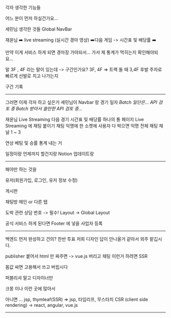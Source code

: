 각자 생각한 기능들 


어느 분이 먼저 하실건가요...

세민님 
	생각한 것들
		Global NavBar 


재윤님
	 ➡️ live streaming (실시간 경마 영상)
	 ➡️다음 게임 -> 시간표 및 배당률
	 ➡️



만약 이게 서비스 하게 되면 경마장 가야되서...
가서 제 통계가 먹히는지 확인해야되요...


말 
3F , 4F 라는 말이 있는데 -> 구간인가요?
3F, 4F => 트랙 돌 때 3,4F 후발 주자로 빠르게 선발로 치고 나가는지


구간 기록

----
그러면 이제 각자 하고 싶은거
세민님이 Navbar 랑 경기 일자 
	_Batch 일단은... API 검토 중_
	_Batch 받아서 쓸만한 API 검토 중..._

재윤님
	Live Streaming 
	다음 경기 시간표 및 배당률
	하나의 통 페이지
	Live Streaming 에 채팅 붙이기
	채팅 익명에 한 소켓에 사용자 다 박으면
	익명 전체 채팅
	채널 1 ~ 3

연상
	베팅 및 승률 통계 내는 거

일정이랑 언제까지 할건지랑
Notion 업데이트랑

----

해야만 하는 것을

유저(회원가입, 로그인, 유저 정보 수정)

게시판

채팅방
	메인 or 다른 탭

도박 관련 상담 번호 -> 필수!
	Layout -> Global Layout 

공식 서비스 하게 된다면
	Footer 에 넣을 사업자 등록

----
백엔드 먼저 완성하고
건의? 찬반 투표
	저희 디자인 답이 안나올거 같아서
	외주 맡깁시다.

publisher 붙어서 html 만 짜주면 -> vue.js 버리고 채팅 이런거 하려면 SSR

몸값  싸면 고용해서 쓰고 버립시다

퍼블리셔 말고 디자이너만

크몽 이나 이런 곳에 많아서

아니면 ... jsp, thymleaf(SSR) => jsp, 타임리프, 무스타치
CSR (client side rendering) -> react, angular, vue.js


---
















